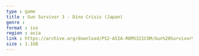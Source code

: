 ```yaml
---
type : game
title : Gun Survivor 3 - Dino Crisis (Japan)
genre : 
format : iso
region : asia
link : https://archive.org/download/PS2-ASIA-ROMS321COM/Gun%20Survivor%203%20-%20Dino%20Crisis%20%28Japan%29.7z
size : 1.1GB
---
```

